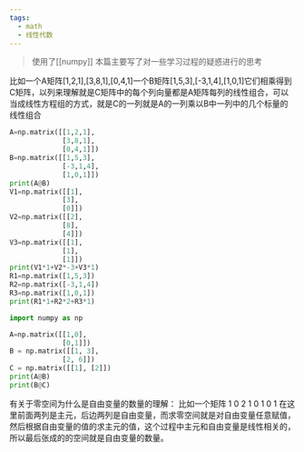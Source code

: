 ```yaml
---
tags:
  - math
  - 线性代数
---
```

>使用了[[numpy]]
>本篇主要写了对一些学习过程的疑惑进行的思考

比如一个A矩阵[1,2,1],[3,8,1],[0,4,1]一个B矩阵[1,5,3],[-3,1,4],[1,0,1]它们相乘得到C矩阵，以列来理解就是C矩阵中的每个列向量都是A矩阵每列的线性组合，可以当成线性方程组的方式，就是C的一列就是A的一列乘以B中一列中的几个标量的线性组合
```python
A=np.matrix([[1,2,1],
             [3,8,1],
             [0,4,1]])
B=np.matrix([[1,5,3],
             [-3,1,4],
             [1,0,1]])
print(A@B)
V1=np.matrix([[1],
             [3],
             [0]])
V2=np.matrix([[2],
             [8],
             [4]])
V3=np.matrix([[1],
             [1],
             [1]])
print(V1*1+V2*-3+V3*1)
R1=np.matrix([1,5,3])
R2=np.matrix([-3,1,4])
R3=np.matrix([1,0,1])
print(R1*1+R2*2+R3*1)
```

```python
import numpy as np

A=np.matrix([[1,0],
             [0,1]])
B = np.matrix([[1, 3],
             [2, 6]])
C = np.matrix([[1], [2]])
print(A@B)
print(B@C)
```
有关于零空间为什么是自由变量的数量的理解：
比如一个矩阵
1 0 2 1
0 1 0 1
在这里前面两列是主元，后边两列是自由变量，而求零空间就是对自由变量任意赋值，然后根据自由变量的值的求主元的值，这个过程中主元和自由变量是线性相关的，所以最后张成的的空间就是自由变量的数量。
